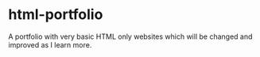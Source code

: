 # html-portfolio
A portfolio with very basic HTML only websites which will be changed and improved as I learn more.
